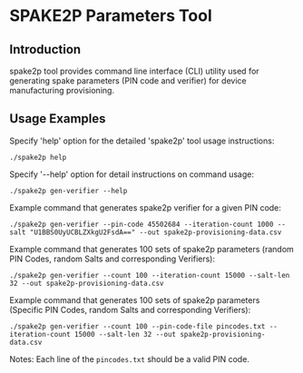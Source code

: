 # SPAKE2P Parameters Tool

## Introduction

spake2p tool provides command line interface (CLI) utility used for generating
spake parameters (PIN code and verifier) for device manufacturing provisioning.

## Usage Examples

Specify 'help' option for the detailed 'spake2p' tool usage instructions:

```
./spake2p help
```

Specify '--help' option for detail instructions on command usage:

```
./spake2p gen-verifier --help
```

Example command that generates spake2p verifier for a given PIN code:

```
./spake2p gen-verifier --pin-code 45502684 --iteration-count 1000 --salt "U1BBS0UyUCBLZXkgU2FsdA==" --out spake2p-provisioning-data.csv
```

Example command that generates 100 sets of spake2p parameters (random PIN Codes,
random Salts and corresponding Verifiers):

```
./spake2p gen-verifier --count 100 --iteration-count 15000 --salt-len 32 --out spake2p-provisioning-data.csv
```

Example command that generates 100 sets of spake2p parameters (Specific PIN Codes,
random Salts and corresponding Verifiers):

```
./spake2p gen-verifier --count 100 --pin-code-file pincodes.txt --iteration-count 15000 --salt-len 32 --out spake2p-provisioning-data.csv
```
Notes: Each line of the `pincodes.txt` should be a valid PIN code.
